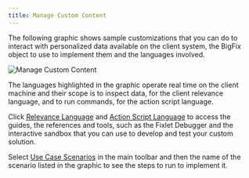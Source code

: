 ```yaml
---
title: Manage Custom Content
---
```


The following graphic shows sample customizations that you can do to interact with personalized data 
available on the client system, the BigFix object to use to implement them and the languages involved.

![Manage Custom Content](/static/img/manage-custom-content.png)

The languages highlighted in the graphic operate real time on the client machine and their scope is to inspect 
data, for the client relevance language, and to run commands, for the action script language.

Click [Relevance Language](/relevance/) and [Action Script Language](/action-script/) to access the guides, the 
references and tools, such as the Fixlet Debugger and the interactive sandbox that you can use to develop and test your 
custom solution.

Select [Use Case Scenarios](/use-cases/) in the main toolbar and then the name of the scenario listed in the graphic to 
see the steps to run to implement it.
